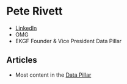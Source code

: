 # Pete Rivett

- [LinkedIn](https://www.linkedin.com/in/peterivett/)
- OMG
- EKGF Founder & Vice President Data Pillar

## Articles

- Most content in the [Data Pillar](https://maturity.ekgf.org/pillar/data)

